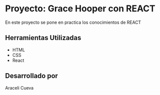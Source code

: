 # Proyecto: Grace Hooper con REACT

En este proyecto se pone en practica los conocimientos de REACT

## Herramientas Utilizadas

- HTML
- CSS
- React

## Desarrollado por

Araceli Cueva